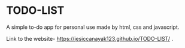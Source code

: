 # TODO-LIST

A simple to-do app for personal use made by html, css and javascript.

Link to the website- https://jesiccanayak123.github.io/TODO-LIST/ . 
